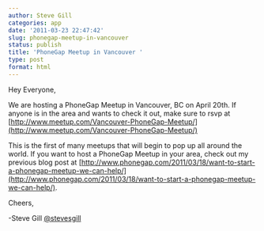 ```yaml
---
author: Steve Gill
categories: app
date: '2011-03-23 22:47:42'
slug: phonegap-meetup-in-vancouver
status: publish
title: 'PhoneGap Meetup in Vancouver '
type: post
format: html
---
```


Hey Everyone,

We are hosting a PhoneGap Meetup in Vancouver, BC on April 20th. If anyone is in the area and wants to check it out, make sure to rsvp at [http://www.meetup.com/Vancouver-PhoneGap-Meetup/](http://www.meetup.com/Vancouver-PhoneGap-Meetup/)

This is the first of many meetups that will begin to pop up all around the world. If you want to host a PhoneGap Meetup in your area, check out my previous blog post at [http://www.phonegap.com/2011/03/18/want-to-start-a-phonegap-meetup-we-can-help/](http://www.phonegap.com/2011/03/18/want-to-start-a-phonegap-meetup-we-can-help/).

Cheers,

-Steve Gill [@stevesgill](https://twitter.com/#!/stevesgill)
